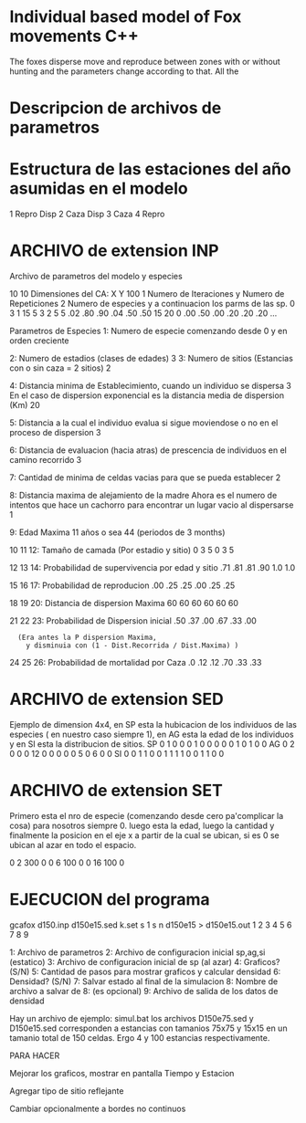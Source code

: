 # Individual based model of Fox movements C++

The foxes disperse move and reproduce between zones with or without hunting
and the parameters change according to that.
All the 

# Descripcion de archivos de parametros

# Estructura de las estaciones del año asumidas en el modelo
1	Repro	Disp
2	Caza	Disp
3	Caza
4	Repro

# ARCHIVO de extension INP

Archivo de parametros del modelo y especies

10 10			Dimensiones del CA: X Y
100 1			Numero de Iteraciones y Numero de Repeticiones
2			Numero de especies y a continuacion los parms de las sp.
0 3 1  15 5 3 2  5 5  .02 .80 .90 .04 .50 .50  15 20  0 .00 .50 .00 .20 .20 .20
...

Parametros de Especies
1: Numero de especie comenzando desde 0 y en orden creciente

2: Numero de estadios (clases de edades)
	3
3: Numero de sitios (Estancias con o sin caza = 2 sitios)
	2

4: Distancia minima de Establecimiento, cuando un individuo se dispersa
   	3
   En el caso de dispersion exponencial es la distancia media de dispersion (Km)
	20

5: Distancia a la cual el individuo evalua si sigue moviendose o no en el
   proceso de dispersion
   	3

6: Distancia de evaluacion (hacia atras) de prescencia de individuos 
   en el camino recorrido
   	3

7: Cantidad de minima de celdas vacias para que se pueda establecer
	2

8: Distancia maxima de alejamiento de la madre 
	Ahora es el numero de intentos que hace un cachorro para encontrar un lugar vacio
	al dispersarse
	1

9: Edad Maxima 
	11 años o sea 44 (periodos de 3 months)

10 11 12: Tamaño de camada (Por estadio y sitio)
		0 3 5 0 3 5 

12 13 14: Probabilidad de supervivencia por edad y sitio
		.71 .81 .81 .90 1.0 1.0

15 16 17: Probabilidad de reproducion
		.00 .25 .25 .00 .25 .25

18 19 20: Distancia de dispersion Maxima
		60 60 60 60 60 60

21 22 23: Probabilidad de Dispersion inicial 
		.50 .37 .00 .67 .33 .00

	  (Era antes la P dispersion Maxima, 
		y disminuia con (1 - Dist.Recorrida / Dist.Maxima) )

24 25 26: Probabilidad de mortalidad por Caza
		.0 .12 .12 .70 .33 .33

# ARCHIVO de extension SED
Ejemplo de dimension 4x4, en SP esta la hubicacion de los individuos de
las especies ( en nuestro caso siempre 1), en AG esta la edad de los
individuos y en SI esta la distribucion de sitios.
SP
0 1 0 0
0 1 0 0 
0 0 0 1
0 1 0 0 
AG
0 2  0 0
0 12 0 0 
0 0  0 5
0 6  0 0
SI
0 0 1 1
0 0 1 1
1 1 0 0
1 1 0 0 


# ARCHIVO de extension SET

Primero esta el nro de especie (comenzando desde cero pa'complicar la
cosa) para nosotros siempre 0. luego esta la edad, luego la cantidad y 
finalmente la posicion en el eje x a partir de la cual se ubican, si
es 0 se ubican al azar en todo el espacio.

0  2 300 0
0  6 100 0
0 16 100 0

# EJECUCION del programa

gcafox d150.inp d150e15.sed k.set s 1 s n d150e15 > d150e15.out
        1           2         3   4 5 6 7    8         9

1: Archivo de parametros
2: Archivo de configuracion inicial sp,ag,si (estatico)
3: Archivo de configuracion inicial de sp (al azar)
4: Graficos? (S/N)
5: Cantidad de pasos para mostrar graficos y calcular densidad
6: Densidad? (S/N)
7: Salvar estado al final de la simulacion
8: Nombre de archivo a salvar de 8: (es opcional)
9: Archivo de salida de los datos de densidad 

Hay un archivo de ejemplo: simul.bat
los archivos D150e75.sed y D150e15.sed corresponden a estancias
con tamanios 75x75 y 15x15 en un tamanio total de 150 celdas.
Ergo 4 y 100 estancias respectivamente. 

PARA HACER

Mejorar los graficos, mostrar en pantalla Tiempo y Estacion

Agregar tipo de sitio reflejante

Cambiar opcionalmente a bordes no continuos 


